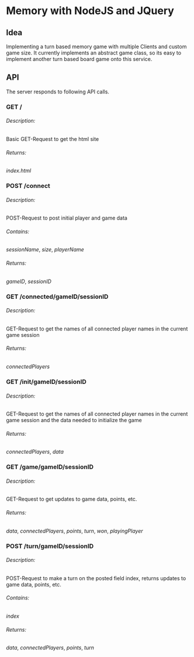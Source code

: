 # Memory with NodeJS and JQuery

## Idea
Implementing a turn based memory game with multiple Clients and custom game size.
It currently implements an abstract game class, so its easy to implement another turn based board game onto this service.

## API
The server responds to following API calls.

### GET /
###### Description:
Basic GET-Request to get the html site
###### Returns:
*index.html*

### POST /**connect**
###### Description:
POST-Request to post initial player and game data
###### Contains:
*sessionName*, *size*, *playerName*
###### Returns:
*gameID*, *sessionID*

### GET /**connected**/gameID/sessionID
###### Description:
GET-Request to get the names of all connected player names in the current game session
###### Returns:
*connectedPlayers*

### GET /**init**/gameID/sessionID
###### Description:
GET-Request to get the names of all connected player names in the current game session and the data needed to initialize the game
###### Returns:
*connectedPlayers*, *data*

### GET /**game**/gameID/sessionID
###### Description:
GET-Request to get updates to game data, points, etc.
###### Returns:
*data*, *connectedPlayers*, *points*, *turn*, *won*, *playingPlayer*

### POST /**turn**/gameID/sessionID
###### Description:
POST-Request to make a turn on the posted field index, returns updates to game data, points, etc.
###### Contains:
*index*
###### Returns:
*data*, *connectedPlayers*, *points*, *turn*
